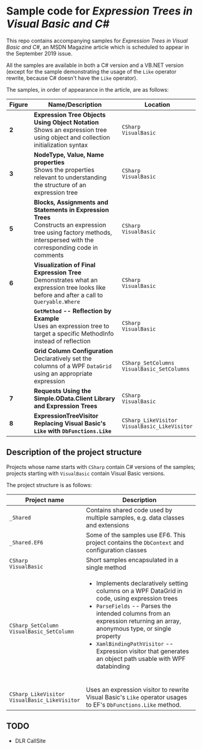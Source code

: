 # Sample code for _Expression Trees in Visual Basic and C#_

This repo contains accompanying samples for _Expression Trees in Visual Basic and C#_, an MSDN Magazine article which is scheduled to appear in the September 2019 issue.

All the samples are available in both a C# version and a VB.NET version (except for the sample demonstrating the usage of the `Like` operator rewrite, because C# doesn't have the `Like` operator).

The samples, in order of appearance in the article, are as follows:

| Figure | Name/Description | Location |
| --- | --- | --- |
| **2** | **Expression Tree Objects Using Object Notation**<br/>Shows an expression tree using object and collection initialization syntax | `CSharp`<br/>`VisualBasic` |
| **3** | **NodeType, Value, Name properties**<br/>Shows the properties relevant to understanding the structure of an expression tree | `CSharp`<br/>`VisualBasic` |
| **5** | **Blocks, Assignments and Statements in Expression Trees**<br/>Constructs an expression tree using factory methods, interspersed with the corresponding code in comments | `CSharp`<br/>`VisualBasic` |
| **6** | **Visualization of Final Expression Tree**<br/>Demonstrates what an expression tree looks like before and after a call to `Queryable.Where` | `CSharp`<br/>`VisualBasic` |
| | **`GetMethod` -- Reflection by Example**<br/>Uses an expression tree to target a specific MethodInfo instead of reflection | `CSharp`<br/>`VisualBasic` |
| | **Grid Column Configuration**<br/>Declaratively set the columns of a WPF `DataGrid` using an appropriate expression | `CSharp_SetColumns`<br/>`VisualBasic_SetColumns` |
| **7** | **Requests Using the Simple.OData.Client Library and Expression Trees** | `CSharp`<br/>`VisualBasic` |
| **8** | **ExpressionTreeVisitor Replacing Visual Basic's `Like` with `DbFunctions.Like`** | `CSharp_LikeVisitor`<br/>`VisualBasic_LikeVisitor` |

## Description of the project structure 

Projects whose name starts with `CSharp` contain C# versions of the samples; projects starting with `VisualBasic` contain Visual Basic versions.

The project structure is as follows:

| Project name | Description |
| --- | --- |
| `_Shared` | Contains shared code used by multiple samples, e.g. data classes and extensions |
| `_Shared.EF6` | Some of the samples use EF6.  This project contains the `DbContext` and configuration classes |
| `CSharp`<br/>`VisualBasic` | Short samples encapsulated in a single method |
| `CSharp_SetColumn`<br/>`VisualBasic_SetColumn` | <ul><li>Implements declaratively setting columns on a WPF DataGrid in code, using expression trees</li><li>`ParseFields` -- Parses the intended columns from an expression returning an array, anonymous type, or single property</li><li>`XamlBindingPathVisitor` -- Expression visitor that generates an object path usable with WPF databinding</li></ul><br/> |
| `CSharp_LikeVisitor`<br/>`VisualBasic_LikeVisitor` | Uses an expression visitor to rewrite Visual Basic's `Like` operator usages to EF's `DbFunctions.Like` method. |

## TODO

* DLR CallSite

